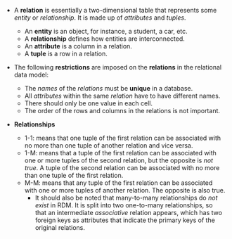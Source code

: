 - A **relation** is essentially a two-dimensional table that represents some *entity* or *relationship*. It is made up of *attributes* and *tuples*.
	- An **entity** is an object, for instance, a student, a car, etc.
	- A **relationship** defines how entities are interconnected.
	- An **attribute** is a column in a relation.
	- A **tuple** is a row in a relation.

- The following **restrictions** are imposed on the **relations** in the relational data model:
	- The *names* of the *relations* must be **unique** in a database.
	- All *attributes* within the same *relation* have to have different names.
	- There should only be one value in each cell.
	- The order of the rows and columns in the relations is not important.

- **Relationships**
	- 1-1: means that one tuple of the first relation can be associated with no more than one tuple of another relation and vice versa.
	- 1-M: means that a tuple of the first relation can be associated with one or more tuples of the second relation, but the opposite is _not true_. A tuple of the second relation can be associated with no more than one tuple of the first relation.
	- M-M: means that any tuple of the first relation can be associated with one or more tuples of another relation. The opposite is also true.
		- It should also be noted that many-to-many relationships do _not exist_ in RDM. It is split into two one-to-many relationships, so that an intermediate _associative_ relation appears, which has two foreign keys as attributes that indicate the primary keys of the original relations.